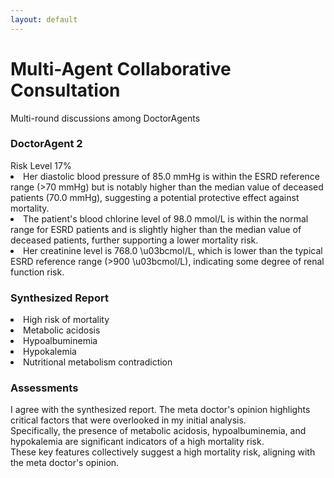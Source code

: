 ```yaml
---
layout: default
---
```


<div class="text-center -mt-5">
  <h1 class="text-3xl font-bold text-indigo-800 mb-2">Multi-Agent Collaborative Consultation</h1>
  <p class="text-gray-600">Multi-round discussions among DoctorAgents</p>
</div>

<div class="grid grid-cols-3 gap-8 max-w-4xl mx-auto">
  <div class="relative bg-green-50 rounded-2xl p-3 shadow-lg hover:shadow-xl transition-all duration-300">
    <div class="absolute -top-6 left-1/2 -translate-x-1/2">
      <carbon:ai class="text-4xl text-emerald-600 bg-white rounded-full p-2 shadow-md" />
    </div>
    <h3 class="text-xl font-bold text-green-800 mb-4 mt-2">DoctorAgent 2</h3>
    <div class="space-y-2 text-sm leading-relaxed">
    <div class="flex justify-between mb-2">
      <span><carbon:warning class="flex-shrink-0 text-green-500 mr-2" /> Risk Level</span>
      <span>17%</span>
    </div>
    <div class="h-2 bg-gray-200 rounded-full overflow-hidden">
      <div class="w-1/6 h-full bg-green-500 animate-progress"></div>
    </div>
    <div class="bg-white rounded-lg">
        <li>Her diastolic blood pressure of 85.0 mmHg is within the ESRD reference range (>70 mmHg) but is notably higher than the median value of deceased patients (70.0 mmHg), suggesting a potential protective effect against mortality.</li>
        <li>The patient's blood chlorine level of 98.0 mmol/L is within the normal range for ESRD patients and is slightly higher than the median value of deceased patients, further supporting a lower mortality risk.</li>
        <li>Her creatinine level is 768.0 \u03bcmol/L, which is lower than the typical ESRD reference range (>900 \u03bcmol/L), indicating some degree of renal function risk.</li>
    </div>
    </div>
  </div>

  <div class="relative top-1/2 left-1/2 -translate-x-1/2 -translate-y-1/2 w-64">
    <div class="bg-yellow-50 rounded-lg p-3 border border-yellow-200">
      <h3 class="font-bold text-yellow-800 text-center text-sm mb-2">Synthesized Report</h3>
      <div class="text-xs text-gray-600 leading-tight">
        <li>High risk of mortality</li>
        <li>Metabolic acidosis</li>
        <li>Hypoalbuminemia</li>
        <li>Hypokalemia</li>
        <li>Nutritional metabolism contradiction</li>
      </div>
    </div>
    <div>
      <Arrow x1="0" y1="200" x2="280" y2="200" />
    </div>
  </div>

  <div class="relative">
    <div class="relative bg-green-50 rounded-2xl p-3 shadow-lg hover:shadow-xl transition-all duration-300">
      <div class="absolute -top-6 left-1/2 -translate-x-1/2">
        <carbon:ai class="text-4xl text-green-600 bg-white rounded-full p-2 shadow-md" />
      </div>
      <h3 class="text-xl font-bold text-green-800 mb-4 mt-2">Assessments</h3>
      <div class="space-y-2 text-sm leading-relaxed">
        <div class="bg-white rounded-lg">
          I agree with the synthesized report. The meta doctor's opinion highlights critical factors that were overlooked in my initial analysis. <br>
          Specifically, the presence of metabolic acidosis, hypoalbuminemia, and hypokalemia are significant indicators of a high mortality risk. <br>
          These key features collectively suggest a high mortality risk, aligning with the meta doctor's opinion.
        </div>
      </div>
    </div>
  </div>
</div>
